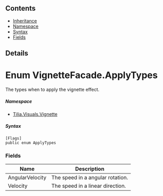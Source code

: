 ## Contents

* [Inheritance]
* [Namespace]
* [Syntax]
* [Fields]

## Details

# Enum VignetteFacade.ApplyTypes

The types when to apply the vignette effect.

##### Namespace

* [Tilia.Visuals.Vignette]

##### Syntax

```
[Flags]
public enum ApplyTypes
```

### Fields

| Name | Description |
| --- | --- |
| AngularVelocity | The speed in a angular rotation. |
| Velocity | The speed in a linear direction. |

[Tilia.Visuals.Vignette]: README.md
[Inheritance]: #Inheritance
[Namespace]: #Namespace
[Syntax]: #Syntax
[Fields]: #Fields
